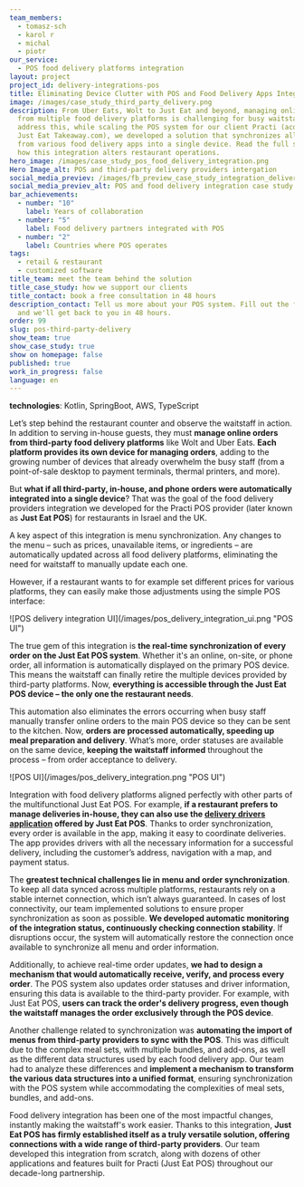```yaml
---
team_members:
  - tomasz-sch
  - karol r
  - michal
  - piotr
our_service:
  - POS food delivery platforms integration
layout: project
project_id: delivery-integrations-pos
title: Eliminating Device Clutter with POS and Food Delivery Apps Integration
image: /images/case_study_third_party_delivery.png
description: From Uber Eats, Wolt to Just Eat and beyond, managing online orders
  from multiple food delivery platforms is challenging for busy waitstaff. To
  address this, while scaling the POS system for our client Practi (acquired by
  Just Eat Takeaway.com), we developed a solution that synchronizes all orders
  from various food delivery apps into a single device. Read the full story of
  how this integration alters restaurant operations.
hero_image: /images/case_study_pos_food_delivery_integration.png
Hero Image_alt: POS and third-party delivery providers intergation
social_media_previev: /images/fb_preview_case_study_integration_delivery_providers_pos.png
social_media_previev_alt: POS and food delivery integration case study
bar_achievements:
  - number: "10"
    label: Years of collaboration
  - number: "5"
    label: Food delivery partners integrated with POS
  - number: "2"
    label: Countries where POS operates
tags:
  - retail & restaurant
  - customized software
title_team: meet the team behind the solution
title_case_study: how we support our clients
title_contact: book a free consultation in 48 hours
description_contact: Tell us more about your POS system. Fill out the form below
  and we'll get back to you in 48 hours.
order: 99
slug: pos-third-party-delivery
show_team: true
show_case_study: true
show on homepage: false
published: true
work_in_progress: false
language: en
---
```

<TitleWithIcon sectionTitle="technologies" titleIcon="/images/skills.svg" titleIconAlt="technologies" />

<Gallery images='[{"src":"/images/kotlin_new_stack_logo.svg","alt":"Kotlin"},{"src":"/images/springboot_update.svg","alt":"Spring Boot"},{"src":"/images/aws_stack_logo_update.svg"},{"src":"/images/case-study_typescript_stack-logo.svg","alt":"TypeScript"}]' />

**technologies**: Kotlin, SpringBoot, AWS, TypeScript

<TitleWithIcon sectionTitle="the problem: handling online orders from various third-party delivery providers" titleIcon="/images/icon_title_about.svg" titleIconAlt="problem" />

Let’s step behind the restaurant counter and observe the waitstaff in action. In addition to serving in-house guests, they must **manage online orders from third-party food delivery platforms** like Wolt and Uber Eats. **Each platform provides its own device for managing orders**, adding to the growing number of devices that already overwhelm the busy staff (from a point-of-sale desktop to payment terminals, thermal printers, and more).

But **what if all third-party, in-house, and phone orders were automatically integrated into a single device**? That was the goal of the food delivery providers integration we developed for the Practi POS provider (later known as **Just Eat POS**) for restaurants in Israel and the UK.

<YouTubeEmbed url='https://www.youtube.com/watch?v=-pUtXXxpsFg' />

<TitleWithIcon sectionTitle="the solution: all restaurant orders synchronized on one device" titleIcon="/images/flag.png" titleIconAlt="the solution:" />

A key aspect of this integration is menu synchronization. Any changes to the menu – such as prices, unavailable items, or ingredients – are automatically updated across all food delivery platforms, eliminating the need for waitstaff to manually update each one. 

However, if a restaurant wants to for example set different prices for various platforms, they can easily make those adjustments using the simple POS interface:

<div className="image">![POS delivery integration UI](/images/pos_delivery_integration_ui.png "POS UI")</div>

The true gem of this integration is **the real-time synchronization of every order on the Just Eat POS system**. Whether it's an online, on-site, or phone order, all information is automatically displayed on the primary POS device. This means the waitstaff can finally retire the multiple devices provided by third-party platforms. Now, **everything is accessible through the Just Eat POS device – the only one the restaurant needs**.

This automation also eliminates the errors occurring when busy staff manually transfer online orders to the main POS device so they can be sent to the kitchen. Now, **orders are processed automatically, speeding up meal preparation and delivery**. What’s more, order statuses are available on the same device, **keeping the waitstaff informed** throughout the process – from order acceptance to delivery.

<div className="image">![POS UI](/images/pos_delivery_integration.png "POS UI")</div>

Integration with food delivery platforms aligned perfectly with other parts of the multifunctional Just Eat POS. For example, **if a restaurant prefers to manage deliveries in-house, they can also use the [delivery drivers application](/projects/delivery-drivers-app/) offered by Just Eat POS**. Thanks to order synchronization, every order is available in the app, making it easy to coordinate deliveries. The app provides drivers with all the necessary information for a successful delivery, including the customer’s address, navigation with a map, and payment status.

<TitleWithIcon sectionTitle="challenges: synchronization with unstable connection, achieving real-time updates" titleIcon="/images/gearwheel.svg" titleIconAlt="challenge" />

The **greatest technical challenges lie in menu and order synchronization**. To keep all data synced across multiple platforms, restaurants rely on a stable internet connection, which isn’t always guaranteed. In cases of lost connectivity, our team implemented solutions to ensure proper synchronization as soon as possible. **We developed automatic monitoring of the integration status, continuously checking connection stability**. If disruptions occur, the system will automatically restore the connection once available to synchronize all menu and order information.

Additionally, to achieve real-time order updates, **we had to design a mechanism that would automatically receive, verify, and process every order**. The POS system also updates order statuses and driver information, ensuring this data is available to the third-party provider. For example, with Just Eat POS, **users can track the order's delivery progress, even though the waitstaff manages the order exclusively through the POS device**.

Another challenge related to synchronization was **automating the import of menus from third-party providers to sync with the POS**. This was difficult due to the complex meal sets, with multiple bundles, and add-ons, as well as the different data structures used by each food delivery app. Our team had to analyze these differences and **implement a mechanism to transform the various data structures into a unified format**, ensuring synchronization with the POS system while accommodating the complexities of meal sets, bundles, and add-ons.

<TitleWithIcon sectionTitle="the results: standing out through integrations with numerous food delivery providers" titleIcon="/images/icon_result_svg.svg" titleIconAlt="the results of the collaboration" />

Food delivery integration has been one of the most impactful changes, instantly making the waitstaff's work easier. Thanks to this integration, **Just Eat POS has firmly established itself as a truly versatile solution, offering connections with a wide range of third-party providers**. Our team developed this integration from scratch, along with dozens of other applications and features built for Practi (Just Eat POS) throughout our decade-long partnership.